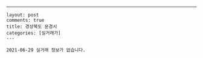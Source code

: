 ---
    layout: post
    comments: true
    title: 경상북도 문경시
    categories: [실거래가]
    ---

    2021-06-29 실거래 정보가 없습니다.

    